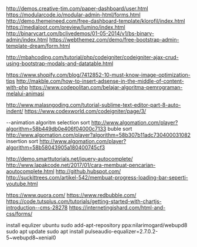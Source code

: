http://demos.creative-tim.com/paper-dashboard/user.html
https://modularcode.io/modular-admin-html/forms.html
http://demo.themeineed.com/free-dashboard-template/klorofil/index.html
https://medialoot.com/preview/lumino/index.html
http://binarycart.com/bclivedemos/01-05-2014/v1/bs-binary-admin/index.html
https://webthemez.com/demo/free-bootstrap-admin-template-dream/form.html

http://mbahcoding.com/tutorial/php/codeigniter/codeigniter-ajax-crud-using-bootstrap-modals-and-datatable.html

https://www.shopify.com/blog/7412852-10-must-know-image-optimization-tips
http://makble.com/how-to-insert-adsense-in-the-middle-of-content-with-php
https://www.codepolitan.com/belajar-algoritma-pemrograman-melalui-animasi

http://www.malasngoding.com/tutorial-sublime-text-editor-part-8-auto-indent/
https://www.codexworld.com/codeigniter/page/3/


--animation algoritm
selection sort
http://www.algomation.com/player?algorithm=58b449db0e406f04000c7133
buble sort
http://www.algomation.com/player?algorithm=58b307b11adc730400031082
insertion sort
http://www.algomation.com/player?algorithm=58b58043905a180400745cf3


http://demo.smarttutorials.net/jquery-autocomplete/
http://www.lapakcode.net/2017/01/cara-membuat-pencarian-aoutocomplete.html
http://github.hubspot.com/
http://suckittrees.com/artikel-542/membuat-progress-loading-bar-seperti-youtube.html


https://www.quora.com/
https://www.redbubble.com/
https://code.tutsplus.com/tutorials/getting-started-with-chartjs-introduction--cms-28278
https://internetingishard.com/html-and-css/forms/


install equlizer ubuntu
sudo add-apt-repository ppa:nilarimogard/webupd8
sudo apt update
sudo apt install pulseaudio-equalizer=2.7.0.2-5~webupd8~xenial0
